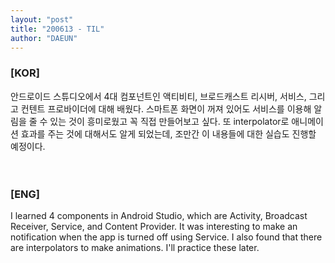 ```yaml
---
layout: "post"
title: "200613 - TIL"
author: "DAEUN"
---
```


### [KOR]
안드로이드 스튜디오에서 4대 컴포넌트인 액티비티, 브로드캐스트 리시버, 서비스, 그리고 컨텐트 프로바이더에 대해 배웠다. 스마트폰 화면이 꺼져 있어도 서비스를 이용해 알림을 줄 수 있는 것이 흥미로웠고 꼭 직접 만들어보고 싶다. 또 interpolator로 애니메이션 효과를 주는 것에 대해서도 알게 되었는데, 조만간 이 내용들에 대한 실습도 진행할 예정이다.
<br><br><br>
### [ENG]
I learned 4 components in Android Studio, which are Activity, Broadcast Receiver, Service, and Content Provider. It was interesting to make an notification when the app is turned off using Service. I also found that there are interpolators to make animations. I'll practice these later.